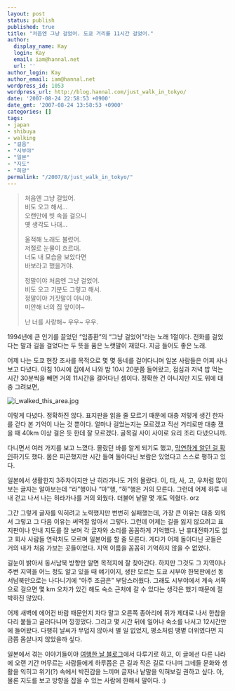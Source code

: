 ```yaml
---
layout: post
status: publish
published: true
title: "처음엔 그냥 걸었어. 도쿄 거리를 11시간 걸었어."
author:
  display_name: Kay
  login: Kay
  email: iam@hannal.net
  url: ''
author_login: Kay
author_email: iam@hannal.net
wordpress_id: 1053
wordpress_url: http://blog.hannal.com/just_walk_in_tokyo/
date: '2007-08-24 22:58:53 +0900'
date_gmt: '2007-08-24 13:58:53 +0900'
categories: []
tags:
- japan
- shibuya
- walking
- "걸음"
- "시부야"
- "일본"
- "지도"
- "희망"
permalink: "/2007/8/just_walk_in_tokyo/"
---
```

<blockquote>처음엔 그냥 걸었어.<br />
비도 오고 해서...<br />
오랜만에 빗 속을 걸으니<br />
옛 생각도 나대...</p>
<p>울적해 노래도 불렀어.<br />
저절로 눈물이 흐르대.<br />
너도 내 모습을 보았다면<br />
바보라고 했을거야.</p>
<p>정말이야 처음엔 그냥 걸었어.<br />
비도 오고 기분도 그렇고 해서.<br />
정말이야 거짓말이 아니야.<br />
미안해 너의 집 앞이야~</p>
<p>난 너를 사랑해~ 우우~ 우우.</p></blockquote>
<p>1994년에 큰 인기를 끌었던 “임종환”의 “그냥 걸었어”라는 노래 1절이다. 전화를 걸었다는 말과 길을 걸었다는 두 뜻을 품은 노랫말이 재밌다. 지금 들어도 좋은 노래.</p>
<p>어제 나는 도쿄 현장 조사를 목적으로 몇 몇 동네를 걸어다니며 일본 사람들은 어찌 사나 보고 다녔다. 아침 10시에 집에서 나와 밤 10시 20분쯤 들어왔고, 점심과 저녁 밥 먹는 시간 30분씩을 빼면 거의 11시간을 걸어다닌 셈이다. 정확한 건 아니지만 지도 위에 대충 그려보면,</p>
<p><img src="http://blog.hannal.com/assets/uploads/2007/08/i_walked_this_area1.jpg" alt="i_walked_this_area.jpg" /></p>
<p>이렇게 다녔다. 정확하진 않다. 표지판을 읽을 줄 모르기 때문에 대충 저렇게 생긴 한자를 걷다 본 기억이 나는 것 뿐이다. 얼마나 걸었는지는 모르겠고 직선 거리로만 대충 쟀을 때 40km 이상 걸은 듯 한데 잘 모르겠다. 골목길 사이 사이로 요리 조리 다녔으니까.</p>
<p>다니면서 여러 가지를 보고 느꼈다. 몰랐던 바를 알게 되기도 했고, <a href="http://www.hannal.net/travel/entry/a-bicycle-is-an-important-way-to-move-in-japan">막연하게 알던 걸 확인</a>하기도 했다. 몸은 피곤했지만 시간 들여 돌아다닌 보람은 있었다고 스스로 평하고 있다.</p>
<p>일본에서 생활한지 3주차이지만 난 히라가나도 거의 몰랐다. 이, 타, 사, 고, 우처럼 많이 보는 글자는 알아보는데 “라”행이나 “마”행, “하”행은 거의 모른다. 그런데 어제 하루 내내 걷고 나서 나는 히라가나를 거의 외웠다. 더불어 낱말 몇 개도 익혔다. orz</p>
<p>그간 그렇게 글자를 익히려고 노력했지만 번번히 실패했는데, 가장 큰 이유는 대충 외워서 그렇고 그 다음 이유는 써먹질 않아서 그렇다. 그런데 어제는 길을 잃지 않으려고 표지판이나 안내 지도를 잘 보며 각 글자와 소리를 꼼꼼하게 기억했다. 난 휴대전화기도 없고 회사 사람들 연락처도 모르며 일본어를 할 줄 모른다. 게다가 어제 돌아다닌 곳들은 거의 내가 처음 가보는 곳들이었다. 지역 이름을 꼼꼼히 기억하지 않을 수 없었다.</p>
<p>길눈이 밝아서 동서남북 방향만 알면 목적지에 잘 찾아간다. 하지만 그것도 그 지역이나 주변 지역을 어느 정도 알고 있을 때 얘기이지, 생판 모르는 도쿄 시부야 한복판에선 동서남북만으로는 나다니기에 “아주 조금은” 부담스러웠다. 그래도 시부야에서 계속 서쪽으로 걸으면 몇 km 오차가 있긴 해도 숙소 근처에 갈 수 있다는 생각은 했기 때문에 절박하진 않았다.</p>
<p>어제 새벽에 에어컨 바람 때문인지 자다 말고 오른쪽 종아리에 쥐가 제대로 나서 한참을 다리 붙들고 굴러다니며 낑낑댔다. 그리고 몇 시간 뒤에 일어나 숙소를 나서고 12시간만에 들어왔다. 다행히 날씨가 무덥지 않아서 별 일 없었지, 평소처럼 땡볕 더위였다면 지금쯤 몸살나지 않았을까 싶다.</p>
<p>일본에서 겪는 이야기들이야 <a href="http://www.hannal.net/travel">여행한 날 블로그</a>에서 다루기로 하고, 이 글에선 다른 나라에 오랜 기간 머무르는 사람들에게 하루쯤은 큰 길과 작은 길로 다니며 그네들 문화와 생활을 익히고 위기(?) 속에서 박진감을 느끼며 글자나 낱말을 익혀보길 권하고 싶다. 아, 물론 지도를 보고 방향을 잡을 수 있는 사람에 한해서 말이다. :)</p>
